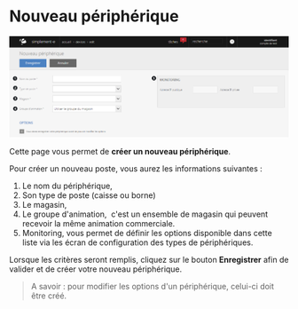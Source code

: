 # Nouveau périphérique


![edit-screenshotfionajoupilancom20150812114356](images/edit-screenshotfionajoupilancom20150812114356.png)


<p>Cette page vous permet de <strong>cr&eacute;er un nouveau p&eacute;riph&eacute;rique</strong>.</p>
<p>Pour cr&eacute;er un nouveau poste, vous aurez les informations suivantes :</p>
<ol>
<li>Le nom du p&eacute;riph&eacute;rique,</li>
<li>Son type de poste (caisse ou borne)</li>
<li>Le magasin,</li>
<li>Le groupe d'animation,&nbsp; c'est un ensemble de magasin qui peuvent recevoir la m&ecirc;me animation commerciale.</li>
<li>Monitoring, vous permet de&nbsp;d&eacute;finir les options disponible dans cette liste via les &eacute;cran de configuration des types de p&eacute;riph&eacute;riques.</li>
</ol>
<p>Lorsque les crit&egrave;res seront remplis, cliquez sur le bouton <strong>Enregistrer</strong> afin de valider et de cr&eacute;er votre nouveau p&eacute;riph&eacute;rique.</p>
<blockquote>
<p>A savoir : pour modifier les options d'un p&eacute;riph&eacute;rique, celui-ci doit &ecirc;tre cr&eacute;&eacute;.</p>
</blockquote>

